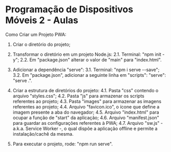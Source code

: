 # Programação de Dispositivos Móveis 2 - Aulas

Como Criar um Projeto PWA:
1. Criar o diretório do projeto;

2. Transformar o diretório em um projeto Node.js:
	2.1. Terminal: "npm init -y";
	2.2. Em "package.json" alterar o valor de "main" para "index.html".

3. Adicionar a dependência "serve":
	3.1. Terminal: "npm i serve --save";
	3.2. Em "package.json", adicionar a seguinte linha em "scripts": "serve": "serve .".
    
4. Criar a estrutura de diretórios do projeto:
	4.1. Pasta "css" contendo o arquivo "styles.css";
    4.2. Pasta "js" para armazenar os scripts referentes ao projeto;
    4.3. Pasta "images" para armazenar as imagens referentes ao projeto;
    4.4. Arquivo "favicon.ico", o ícone que define a imagem presente a aba do navegador;
    4.5. Arquivo "index.html" para ocupar a função de "start" da aplicação;
    4.6. Arquivo "manifest.json" para guardar as configurações referentes à PWA;
    4.7. Arquivo "sw.js" - a.k.a. Service Worker -, o qual dispõe a aplicação offline e permite a instalação/cachê da mesma.

5. Para executar o projeto, rode: "npm run serve".